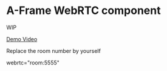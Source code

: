 # A-Frame WebRTC component

WIP

[Demo Video](https://twitter.com/superhoge/status/834295980782542849)

Replace the room number by yourself

webrtc="room:5555"

